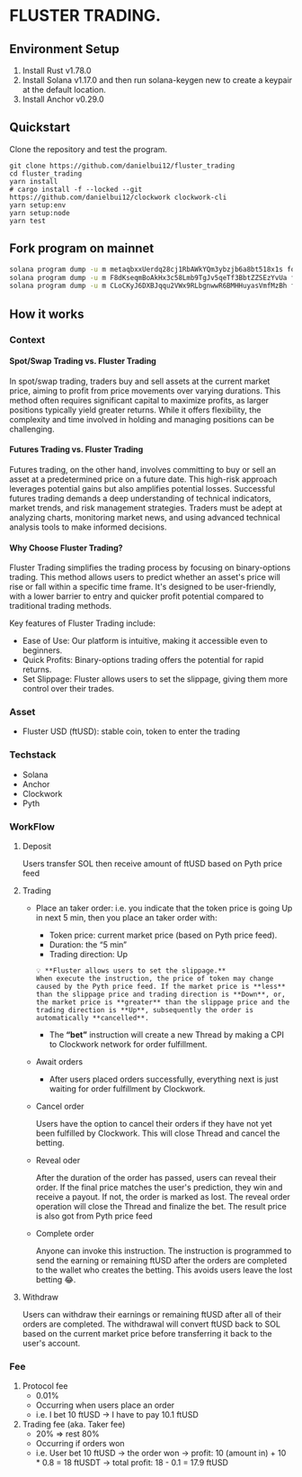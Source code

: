 # FLUSTER TRADING.

## Environment Setup

1. Install Rust v1.78.0
2. Install Solana v1.17.0 and then run solana-keygen new to create a keypair at the default location.
3. Install Anchor v0.29.0

## Quickstart

Clone the repository and test the program.

```shell
git clone https://github.com/danielbui12/fluster_trading
cd fluster_trading
yarn install
# cargo install -f --locked --git https://github.com/danielbui12/clockwork clockwork-cli
yarn setup:env
yarn setup:node
yarn test
```

## Fork program on mainnet

```sh
solana program dump -u m metaqbxxUerdq28cj1RbAWkYQm3ybzjb6a8bt518x1s forked-programs/metadata.so
solana program dump -u m F8dKseqmBoAkHx3c58Lmb9TgJv5qeTf3BbtZZSEzYvUa forked-programs/clockwork_network.so
solana program dump -u m CLoCKyJ6DXBJqqu2VWx9RLbgnwwR6BMHHuyasVmfMzBh forked-programs/clockwork_thread_v2.so
```

## How it works

### Context

#### Spot/Swap Trading vs. Fluster Trading

In spot/swap trading, traders buy and sell assets at the current market price, aiming to profit from price movements over varying durations. This method often requires significant capital to maximize profits, as larger positions typically yield greater returns. While it offers flexibility, the complexity and time involved in holding and managing positions can be challenging.

#### Futures Trading vs. Fluster Trading
Futures trading, on the other hand, involves committing to buy or sell an asset at a predetermined price on a future date. This high-risk approach leverages potential gains but also amplifies potential losses. Successful futures trading demands a deep understanding of technical indicators, market trends, and risk management strategies. Traders must be adept at analyzing charts, monitoring market news, and using advanced technical analysis tools to make informed decisions.

#### Why Choose Fluster Trading?
Fluster Trading simplifies the trading process by focusing on binary-options trading. This method allows users to predict whether an asset's price will rise or fall within a specific time frame. It's designed to be user-friendly, with a lower barrier to entry and quicker profit potential compared to traditional trading methods.


Key features of Fluster Trading include:
- Ease of Use: Our platform is intuitive, making it accessible even to beginners.
- Quick Profits: Binary-options trading offers the potential for rapid returns.
- Set Slippage: Fluster allows users to set the slippage, giving them more control over their trades.



### Asset

- Fluster USD (ftUSD): stable coin, token to enter the trading

### Techstack

- Solana
- Anchor
- Clockwork
- Pyth

### WorkFlow

1. Deposit
    
    Users transfer SOL then receive amount of ftUSD based on Pyth price feed
    
2. Trading
    - Place an taker order: i.e. you indicate that the token price is going Up in next 5 min, then you place an taker order with:
        - Token price: current market price (based on Pyth price feed).
        - Duration: the “5 min”
        - Trading direction: Up
        
        ```
        💡 **Fluster allows users to set the slippage.**
        When execute the instruction, the price of token may change caused by the Pyth price feed. If the market price is **less** than the slippage price and trading direction is **Down**, or, the market price is **greater** than the slippage price and the trading direction is **Up**, subsequently the order is automatically **cancelled**.
        ```
        
        - The **“bet”** instruction will create a new Thread by making a CPI to Clockwork network for order fulfillment.
    - Await orders
        - After users placed orders successfully, everything next is just waiting for order fulfillment by Clockwork.
    - Cancel order
        
        Users have the option to cancel their orders if they have not yet been fulfilled by Clockwork. This will close Thread and cancel the betting.
        
    - Reveal oder
        
        After the duration of the order has passed, users can reveal their order. If the final price matches the user's prediction, they win and receive a payout. If not, the order is marked as lost. The reveal order operation will close the Thread and finalize the bet. The result price is also got from Pyth price feed
        
    - Complete order
        
        Anyone can invoke this instruction. The instruction is programmed to send the earning or remaining ftUSD after the orders are completed to the wallet who creates the betting. This avoids users leave the lost betting 😂. 
        
3. Withdraw
    
    Users can withdraw their earnings or remaining ftUSD after all of their orders are completed. The withdrawal will convert ftUSD back to SOL based on the current market price before transferring it back to the user's account.
    

### Fee

1. Protocol fee
    - 0.01%
    - Occurring when users place an order
    - i.e. I bet 10 ftUSD → I have to pay 10.1 ftUSD
2. Trading fee (aka. Taker fee)
    - 20% ⇒ rest 80%
    - Occurring if orders won
    - i.e. User bet 10 ftUSD → the order won → profit: 10 (amount in) + 10 * 0.8 = 18 ftUSDT →  total profit: 18 - 0.1 = 17.9 ftUSD